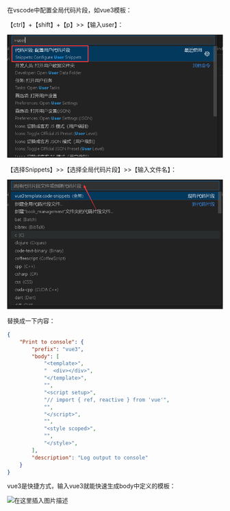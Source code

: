 在vscode中配置全局代码片段，如vue3模板：

【ctrl】+【shift】+【p】>>【输入user】：

![image-20240603222249003](assets/image-20240603222249003.png)

【选择Snippets】>>【选择全局代码片段】>>【输入文件名】：

![image-20240603222350959](assets/image-20240603222350959.png)

替换成一下内容：

```json
{
	"Print to console": {
		"prefix": "vue3",
		"body": [
			"<template>",
			"  <div></div>",
			"</template>",
			"",
			"<script setup>",
			"// import { ref, reactive } from 'vue'",
			"",
			"</script>",
			"",
			"<style scoped>",
			"",
			"</style>",
		],
		"description": "Log output to console"
	}
}
```

vue3是快捷方式，输入vue3就能快速生成body中定义的模板：

![在这里插入图片描述](https://img-blog.csdnimg.cn/05973519f442433daba427890b4d8833.png)
